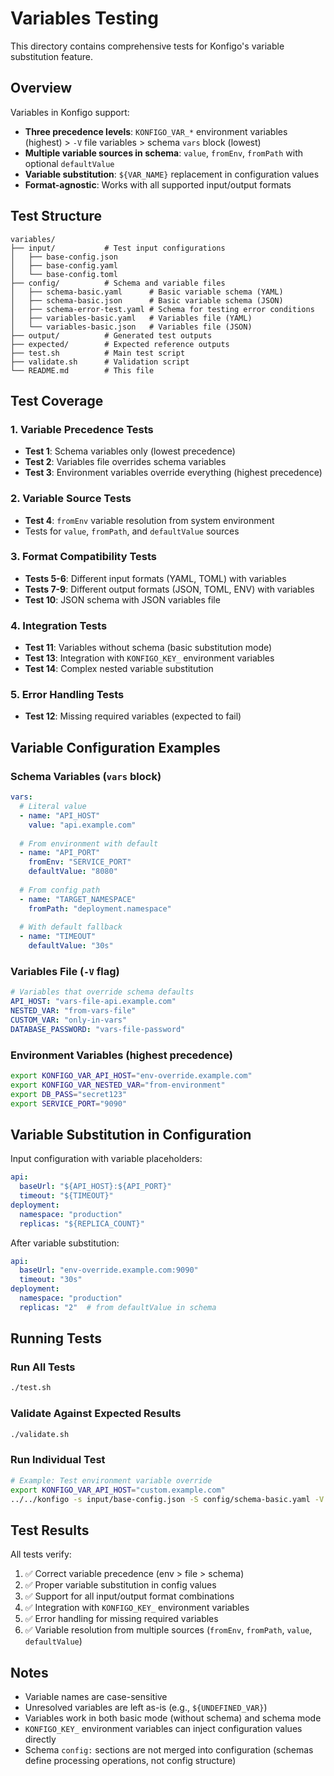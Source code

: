 # Variables Testing

This directory contains comprehensive tests for Konfigo's variable substitution feature.

## Overview

Variables in Konfigo support:
- **Three precedence levels**: `KONFIGO_VAR_*` environment variables (highest) > `-V` file variables > schema `vars` block (lowest)
- **Multiple variable sources in schema**: `value`, `fromEnv`, `fromPath` with optional `defaultValue`
- **Variable substitution**: `${VAR_NAME}` replacement in configuration values
- **Format-agnostic**: Works with all supported input/output formats

## Test Structure

```
variables/
├── input/           # Test input configurations
│   ├── base-config.json
│   ├── base-config.yaml
│   └── base-config.toml
├── config/          # Schema and variable files
│   ├── schema-basic.yaml      # Basic variable schema (YAML)
│   ├── schema-basic.json      # Basic variable schema (JSON)
│   ├── schema-error-test.yaml # Schema for testing error conditions
│   ├── variables-basic.yaml   # Variables file (YAML)
│   └── variables-basic.json   # Variables file (JSON)
├── output/          # Generated test outputs
├── expected/        # Expected reference outputs
├── test.sh          # Main test script
├── validate.sh      # Validation script
└── README.md        # This file
```

## Test Coverage

### 1. Variable Precedence Tests
- **Test 1**: Schema variables only (lowest precedence)
- **Test 2**: Variables file overrides schema variables
- **Test 3**: Environment variables override everything (highest precedence)

### 2. Variable Source Tests
- **Test 4**: `fromEnv` variable resolution from system environment
- Tests for `value`, `fromPath`, and `defaultValue` sources

### 3. Format Compatibility Tests
- **Tests 5-6**: Different input formats (YAML, TOML) with variables
- **Tests 7-9**: Different output formats (JSON, TOML, ENV) with variables
- **Test 10**: JSON schema with JSON variables file

### 4. Integration Tests
- **Test 11**: Variables without schema (basic substitution mode)
- **Test 13**: Integration with `KONFIGO_KEY_` environment variables
- **Test 14**: Complex nested variable substitution

### 5. Error Handling Tests
- **Test 12**: Missing required variables (expected to fail)

## Variable Configuration Examples

### Schema Variables (`vars` block)
```yaml
vars:
  # Literal value
  - name: "API_HOST"
    value: "api.example.com"
  
  # From environment with default
  - name: "API_PORT"
    fromEnv: "SERVICE_PORT"
    defaultValue: "8080"
    
  # From config path
  - name: "TARGET_NAMESPACE"
    fromPath: "deployment.namespace"
    
  # With default fallback
  - name: "TIMEOUT"
    defaultValue: "30s"
```

### Variables File (`-V` flag)
```yaml
# Variables that override schema defaults
API_HOST: "vars-file-api.example.com"
NESTED_VAR: "from-vars-file"
CUSTOM_VAR: "only-in-vars"
DATABASE_PASSWORD: "vars-file-password"
```

### Environment Variables (highest precedence)
```bash
export KONFIGO_VAR_API_HOST="env-override.example.com"
export KONFIGO_VAR_NESTED_VAR="from-environment"
export DB_PASS="secret123"
export SERVICE_PORT="9090"
```

## Variable Substitution in Configuration

Input configuration with variable placeholders:
```yaml
api:
  baseUrl: "${API_HOST}:${API_PORT}"
  timeout: "${TIMEOUT}"
deployment:
  namespace: "production"
  replicas: "${REPLICA_COUNT}"
```

After variable substitution:
```yaml
api:
  baseUrl: "env-override.example.com:9090"
  timeout: "30s"
deployment:
  namespace: "production"
  replicas: "2"  # from defaultValue in schema
```

## Running Tests

### Run All Tests
```bash
./test.sh
```

### Validate Against Expected Results
```bash
./validate.sh
```

### Run Individual Test
```bash
# Example: Test environment variable override
export KONFIGO_VAR_API_HOST="custom.example.com"
../../konfigo -s input/base-config.json -S config/schema-basic.yaml -V config/variables-basic.yaml -oy
```

## Test Results

All tests verify:
1. ✅ Correct variable precedence (env > file > schema)
2. ✅ Proper variable substitution in config values
3. ✅ Support for all input/output format combinations
4. ✅ Integration with `KONFIGO_KEY_` environment variables
5. ✅ Error handling for missing required variables
6. ✅ Variable resolution from multiple sources (`fromEnv`, `fromPath`, `value`, `defaultValue`)

## Notes

- Variable names are case-sensitive
- Unresolved variables are left as-is (e.g., `${UNDEFINED_VAR}`)
- Variables work in both basic mode (without schema) and schema mode
- `KONFIGO_KEY_` environment variables can inject configuration values directly
- Schema `config:` sections are not merged into configuration (schemas define processing operations, not config structure)

